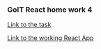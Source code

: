 ### GoIT React home work 4
[Link to the task](https://github.com/goitacademy/react-homework/tree/master/homework-04)

[Link to the working React App](https://ihor-mykh.netlify.com)
